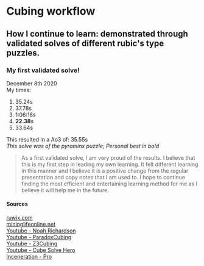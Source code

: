 # Cubing workflow
## How I continue to learn: demonstrated through validated solves of different rubic's type puzzles.

### My first validated solve!
December 8th 2020  
My times:
1. 35.24s
2. 37.78s
3. 1:06:16s
4. **22.38**s
5. 33.64s

This resulted in a Ao3 of: 35.55s  
_This solve was of the pyraminx puzzle; Personal best in bold_  

>As a first validated solve, I am very proud of the results. I believe that this is my first step in leading my own learning. It felt different learning in this manner and I believe it is a positive change from the regular presentation and copy notes that I am used to. I hope to continue finding the most efficient and entertaining learning method for me as I believe it will help me in the future.

#### Sources
[ruwix.com](https://ruwix.com/twisty-puzzles/pyraminx-triangle-rubiks-cube/)  
[mininglifeonline.net](https://mininglifeonline.net/company-news/how-to-solve-a-pyraminx-/11682)  
[Youtube - Noah Richardson](https://mininglifeonline.net/company-news/how-to-solve-a-pyraminx-/11682)  
[Youtube - ParadoxCubing](https://www.youtube.com/watch?v=bP8uNejf3y8)  
[Youtube - Z3Cubing](https://www.youtube.com/watch?v=xIQtn2qazvg)  
[Youtube - Cube Solve Hero](https://www.youtube.com/watch?v=60P0fOMG_6Y)  
[Inceneration - Pro](https://www.youtube.com/watch?v=YSvbXmU4aHM)  
